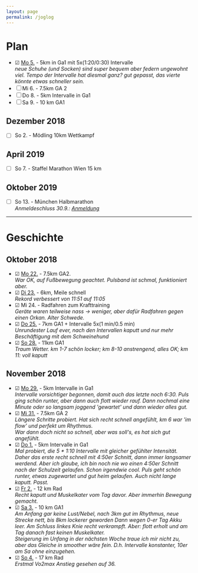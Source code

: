 ```yaml
---
layout: page
permalink: /joglog
---
```


# Plan

- ☑ [Mo 5.](2018/11/05/14-57.html) - 5km in Ga1 mit 5x(1:20/0:30) Intervalle <br/>
  *neue Schuhe (und Socken) sind super bequem aber federn ungewohnt viel. Tempo der Intervalle hat diesmal ganz?
  gut gepasst, das vierte könnte etwas schneller sein.*
- ☐ Mi 6. - 7.5km GA 2
- ☐ Do 8. - 5km Intervalle in Ga1
- ☐ Sa 9. - 10 km GA1


## Dezember 2018

* ☐ So 2. - Mödling 10km Wettkampf

## April 2019

* ☐ So 7. - Staffel Marathon Wien 15 km

## Oktober 2019

* ☐ So 13. - München Halbmarathon<br/>
  *Anmeldeschluss 30.9.: [Anmeldung](https://abavent.de/anmeldeservice/muenchenmarathon2019#top)*

---

# Geschichte

## Oktober 2018

* ☑ [Mo 22.](2018/11/05/14-57.html) - 7.5km GA2.<br/>
  *War OK, auf Fußbewegung geachtet. Pulsband ist schmal, funktioniert aber.*
* ☑ [Di 23.](2018/10/23/14-48.html) - 6km, Meile schnell<br/>
  *Rekord verbessert von 11:51 auf 11:05*
* ☑ Mi 24. - Radfahren zum Krafttraining<br/>
  *Geräte waren teilweise nass -> weniger, aber dafür Radfahren gegen einen Orkan. Alter Schwede.*
* ☑ [Do 25.](2018/10/25/15-36.html) - 7km GA1 + Intervalle 5x(1 min/0.5 min)<br/>
  *Unrundester Lauf ever, nach den Intervallen kaputt und nur mehr Beschäftigung mit dem Schweinehund*
* ☑ [So 28.](2018/10/28/11-15.html) - 11km GA1<br/>
  *Traum Wetter. km 1-7 schön locker; km 8-10 anstrengend, alles OK; km 11: voll kaputt*

## November 2018

* ☑ [Mo 29.](2018/10/29/15-42.html) - 5km Intervalle in Ga1<br/>
  *Intervalle vorsichtiger begonnen, damit auch das letzte noch 6:30. Puls ging schön runter, aber dann auch
  flott wieder rauf. Dann nochmal eine Minute oder so langsam joggend 'gewartet' und dann wieder alles gut.*
* ☑ [Mi 31.](2018/10/31/15-38.html) - 7.5km GA 2<br/>
  *Längere Schritte probiert. Hat sich recht schnell angefühlt, km 6 war 'im flow' und perfekt um Rhythmus.<br/>
  War dann doch nicht so schnell, aber was soll's, es hat sich gut angefühlt.*
* ☑ [Do 1.](2018/11/01/11-46.html) - 5km Intervalle in Ga1<br/>
  *Mal probiert, die 5 * 1:10 Intervalle mit gleicher gefühlter Intensität. Daher das erste recht schnell mit
  4:50er Schnitt, dann immer langsamer werdend. Aber ich glaube, ich bin noch nie wo einen 4:50er Schnitt nach
  der Schulzeit gelaufen. Schon irgendwie cool. Puls geht schön runter, etwas zugewartet und gut heim gelaufen.
  Auch nicht lange kaputt. Passt.*
* ☑ [Fr 2.](2018/11/02/16-08.html) - 12 km Rad<br/>
  *Recht kaputt und Muskelkater vom Tag davor. Aber immerhin Bewegung gemacht.*
* ☑ [Sa 3.](2018/11/03/12-45.html) - 10 km GA1<br/>
  *Am Anfang gar keine Lust/Nebel, nach 3km gut im Rhythmus, neue Strecke nett, bis 8km lockerer geworden
  Dann wegen 0-er Tag Akku leer. Am Schluss linkes Knie recht verkrampft. Aber: flott erholt und
  am Tag danach fast keinen Muskelkater.*<br/>
  *Steigerung im Unfang in der nächsten Woche traue ich mir nicht zu, aber das Gleiche in smoother wäre fein.
  D.h. Intervalle konstanter, 10er am Sa ohne einzugehen.*
* ☑ [So 4.](2018/11/04/15-31.html) - 17 km Rad<br/>
  *Erstmal Vo2max Anstieg gesehen auf 36.*
